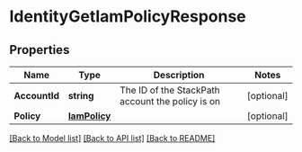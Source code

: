 # IdentityGetIamPolicyResponse

## Properties

Name | Type | Description | Notes
------------ | ------------- | ------------- | -------------
**AccountId** | **string** | The ID of the StackPath account the policy is on | [optional] 
**Policy** | [**IamPolicy**](iamPolicy.md) |  | [optional] 

[[Back to Model list]](../README.md#documentation-for-models) [[Back to API list]](../README.md#documentation-for-api-endpoints) [[Back to README]](../README.md)


